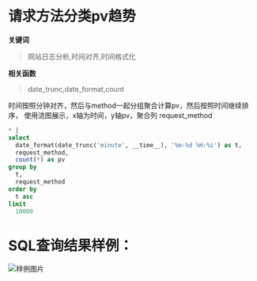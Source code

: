 # 请求方法分类pv趋势
**关键词**
> 网站日志分析,时间对齐,时间格式化

**相关函数**
> date_trunc,date_format,count

时间按照分钟对齐，然后与method一起分组聚合计算pv，然后按照时间继续排序，
使用流图展示，x轴为时间，y轴pv，聚合列 request_method


```SQL
* |
select
  date_format(date_trunc('minute', __time__), '%m-%d %H:%i') as t,
  request_method,
  count(*) as pv
group by
  t,
  request_method
order by
  t asc
limit
  10000
```

# SQL查询结果样例：

![样例图片](http://slsconsole.oss-cn-hangzhou.aliyuncs.com/sql_sample/1584608600731slb-access-log-slb_layer7_access_center_client_pv_china_distribution.png)